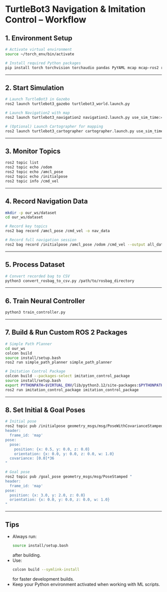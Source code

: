 # TurtleBot3 Navigation & Imitation Control – Workflow

## **1. Environment Setup**
```bash
# Activate virtual environment
source ~/torch_env/bin/activate

# Install required Python packages
pip install torch torchvision torchaudio pandas PyYAML mcap mcap-ros2 rosbags
```

---

## **2. Start Simulation**
```bash
# Launch TurtleBot3 in Gazebo
ros2 launch turtlebot3_gazebo turtlebot3_world.launch.py

# Launch Navigation2 with map
ros2 launch turtlebot3_navigation2 navigation2.launch.py use_sim_time:=True map:=our_ws/my_map.yaml

# (Optional) Launch Cartographer for mapping
ros2 launch turtlebot3_cartographer cartographer.launch.py use_sim_time:=True
```

---

## **3. Monitor Topics**
```bash
ros2 topic list
ros2 topic echo /odom
ros2 topic echo /amcl_pose
ros2 topic echo /initialpose
ros2 topic info /cmd_vel
```

---

## **4. Record Navigation Data**
```bash
mkdir -p our_ws/dataset
cd our_ws/dataset

# Record key topics
ros2 bag record /amcl_pose /cmd_vel -o nav_data

# Record full navigation session
ros2 bag record /initialpose /amcl_pose /odom /cmd_vel --output all_data_bag
```

---

## **5. Process Dataset**
```bash
# Convert recorded bag to CSV
python3 convert_rosbag_to_csv.py /path/to/rosbag_directory
```

---

## **6. Train Neural Controller**
```bash
python3 train_controller.py
```

---

## **7. Build & Run Custom ROS 2 Packages**
```bash
# Simple Path Planner
cd our_ws
colcon build
source install/setup.bash
ros2 run simple_path_planner simple_path_planner

# Imitation Control Package
colcon build --packages-select imitation_control_package
source install/setup.bash
export PYTHONPATH=$VIRTUAL_ENV/lib/python3.12/site-packages:$PYTHONPATH
ros2 run imitation_control_package imitation_control_package
```

---

## **8. Set Initial & Goal Poses**
```bash
# Initial pose
ros2 topic pub /initialpose geometry_msgs/msg/PoseWithCovarianceStamped "
header:
  frame_id: 'map'
pose:
  pose:
    position: {x: 0.5, y: 0.0, z: 0.0}
    orientation: {x: 0.0, y: 0.0, z: 0.0, w: 1.0}
  covariance: [0.0]*36
"

# Goal pose
ros2 topic pub /goal_pose geometry_msgs/msg/PoseStamped "
header:
  frame_id: 'map'
pose:
  position: {x: 3.0, y: 2.0, z: 0.0}
  orientation: {x: 0.0, y: 0.0, z: 0.0, w: 1.0}
"
```

---

## **Tips**
- Always run:
  ```bash
  source install/setup.bash
  ```
  after building.
- Use:
  ```bash
  colcon build --symlink-install
  ```
  for faster development builds.
- Keep your Python environment activated when working with ML scripts.

